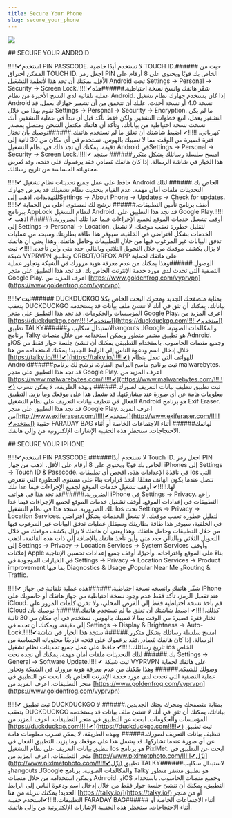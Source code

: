 ```yaml
---
title: Secure Your Phone
slug: secure_your_phone
---
```


![](/images/coverchap_3.jpg)


<div class="SECPHONE_H2" markdown="1">## SECURE YOUR ANDROID</div>




!!!!!✔استخدم PIN PASSCODE. لا تستخدم أبدًا خاصية TOUCH ID.###### حيث من الممكن اختراق TOUCH ID. اجعل رمز PIN الخاص بك قويًا ويحتوي على 8 أرقام على الأقل. يمكنك أن تجد هذا لأنظمة التشغيل Android تحت Settings → Personal → Security → Screen Lock.!!!!!✔شفّر هاتفك وانسخ نسخة احتياطية.######هذه عملية تلقائية لدى النسخ الأخيرة من نظام Android. إذا كان يستخدم جهازك نظام تشغيل Android نسخة 4.0 أو نسخة أحدث، عليك أن تتحقق من أن تشفير جهازك يعمل. قد تقوم بهذا من خلال Settings → Personal → Security → Encryption. ما لم يكن التشفير يعمل، اتبع خطوات التشفير. ولكن فقط تأكد قبل أن تبدأ في عملية التشفير، أنك نسخت نسخة احتياطية من بياناتك، وتأكد أن هاتفك مكتمل الشحن ومتصل بمصدر كهربائي. !!!!!✔ اضبط شاشتك أن تغلق ما لم تستخدم هاتفك.######نوصيك بأن تختار فترة قصيرة من الوقت مما لا تصيبك بالهوس. نستخدم في أي مكان من 30 ثانية إلى دقيقة. يمكنك أن تجد ذلك في نظام التشغيل Android فيSettings → Personal → Security → Screen Lock.!!!!!✔ امسح سلسلة رسائلك بشكل متكرر###### ستجد هذا الخيار في شاشة الرسالة. إذا كان هاتفك مُصادر، فقد يرغموك على فتحه، وقد تُعرض محتوياته الحساسة من تاريخ رسائلك.


!!!!!✔ حافظ على عمل جميع تحديثات نظام تشغيل Android الخاص بك.###### لتلك التحديثات ملفات أمان مهمة. عدم القيام بتحديث نظام تشغيلك قد يعرض جهازك للتهديدات، اذهب إلىSettings → About Phone → Updates → Check for updates. !!!!!✔ أضف برنامج تأمين التطبيقات.###### نرشح لك لمستوى أعلى من الحماية ببرنامج AppLock لنظام التشغيل Android. قد تجد هذا التطبيق على Google Play.!!!!!✔ أوقف تشغيل خدمات الموقع لجميع الإجراءات فيما عدا تلك الضرورية.###### اذهب إلى Settings → Personal → Location. لتقليل خطورة تعقب موقعك، لا تشغل الخدمات بشكل افتراضي في الخلفية، سيوفر هذا طاقة بطاريتك وسيحد من عمليات تدفق البيانات غير المرغوب فيها من خلال التطبيقات وحامل هاتفك. وهذا يعني أن هاتفك لا يزال يكشف موقعك من خلال التحويل الثلاثي وبالتالي حدد متى وأين تأخذه.!!!!!✔ ثبت شبكة VYPRVPN وتطبيق ORBOT/ORFOX APP على هاتفك لحماية الوصول.######وهذا يمكنك من عدم معرفة هوية مرورك في الشبكة وتجاوز عملية التصفية التي تحدث لدى مورد خدمة الإنترنت الخاص بك. قد تجد هذا التطبيق على متجر Google Play. اعرف المزيد من [https://www.goldenfrog.com/vyprvpn](https://www.goldenfrog.com/vyprvpn)


!!!!!✔ثبت###### DUCKDUCKGO بمثابة متصفحك الجديد ومحرك البحث الخاص بكلا يتعقب DUCKDUCKGO بياناتك، يمكنك أن تثق في أنك لا تنشئ ملف بيانات قد يستخدمه المؤسسات والحكومات. قد تجد هذا التطبيق على متجر Google Play. اعرف المزيد من [https://duckduckgo.com!!!!!✔استخدم](https://duckduckgo.com!!!!!✔استخدم) تطبيق TALKY######لاستبدال سكايب وhangouts لـGoogle والمكالمات الصوتية. برنامج Talky هو تطبيق مشفر متطور ويمكن استخدامه من خلال منصات Adnroid، وiOS وجميع منصات الحاسوب. باستخدام التطبيقن يمكنك أن تنشئ جلسة حوار فقط من خلال إدخال اسم ودعوة الناس إلى الرابط الجديد! يمكنك استخدامه من هنا [https://talky.io/!!!!!✔](https://talky.io/!!!!!✔) للهواتف التي تعمل بنظام Android######ثبت برنامج ماسح البرامج الضارة، نرشح لك برنامج malwarebytes. قد تجد هذا التطبيق على متجر Google Play. اعرف المزيد من [https://www.malwarebytes.com/!!!!!✔](https://www.malwarebytes.com/!!!!!✔) ثبت تطبيق تنظيف بيانات التعريف لصورك.###### وبهذه الطريقة، لا يمكن تسرب معلومات هامة عن أي صورة عند مشاركتها. قد يشمل هذا على موقعك وما يزيد. التطبيق الفعال في تنظيف بيانات التعريف على نظام التشغيل Android هو برنامج Exif Eraser. قد تجد هذا التطبيق على متجر Google Play. اعرف المزيد من[http://www.exiferaser.com/!!!!!✔استخدم](http://www.exiferaser.com/!!!!!✔استخدم) حقيبة FARADAY BAG لهاتفك###### أثناء الاجتماعات الخاصة أو أثناء الاحتجاجات. ستحظر هذه الحقيبة الإشارات الإلكترونية من وإلى هاتفك.

<div class="SECPHONE_H2" markdown="1">## SECURE YOUR IPHONE</div>




!!!!!✔استخدم PIN PASSCODE.######لا تستخدم أبدًا Touch ID. اجعل رمز PIN الخاص بك قويًا ويحتوي على 8 أرقام على الأقل. اذهب من جهاز iPhones إلى Settings → Touch ID &amp; Passcode. في نافذة الإعدادات هذه، افحص أي تطبيقات Ios التي تتصل عندما يكون الهاتف مغلقًا. اتخذ قرارات بناءً على مستوى الخطورة التي تتعرض لها.!!!!!✔ أوقف تشغيل خدمات الموقع لجميع الإجراءات فيما عدا تلك الضرورية.######قد تجد هذا في هواتف iPhone في Settings → Privacy. راجع التطبيقات في إعدادات الموقع. أوقف تشغيل خدمات الموقع لجميع الإجراءات فيما عدا تلك الضرورية. ستجد هذا في نظام التشغيل Ios تحت Settings → Privacy → Location Services. لتقليل خطورة تعقب موقعك، لا تشغل الخدمات بشكل افتراضي في الخلفية، سيوفر هذا طاقة بطاريتك وسيقلل عمليات تدفق البيانات غير المرغوب فيها من خلال التطبيقات وحامل هاتفك. وهذا يعني أن هاتفك لا يزال يكشف موقعك من خلال التحويل الثلاثي وبالتالي حدد متى وأين تأخذ هاتفك.بالإضافة إلى ذات هذه القائمة، اذهب إلى Settings → Privacy → Location Services → System Services وأوقف إعلانات Apple بناءً على الموقع واقتراحاته. وأخيرًا، أوقف جميع إعدادات تحسين الإنتاجية في الخيارات الموجودة في Settings → Privacy → Location Services → Product improvement بما فيها Diagnostics &amp; Usage وPopular Near Me وRouting &amp; Traffic.


!!!!!✔ شفّر هاتفك وانسخه نسخة احتياطية.######هذه عملية تلقائية في جهاز iPhone عند تفعيل الرمز، تأكد فقط عدم وجود نسخة احتياطية من جهاز هاتفك أو حاسوبك على iCloud. قم بأخذ نسخة احتياطية فقط إلى القرص المحلي، ولا تخزن كلمات المرور على iCloud كذلك.!!!!!✔ اضبط شاشتك أن تغلق ما لم تستخدم هاتفك.###### نوصيك بأن تختار فترة قصيرة من الوقت بما لا تصيبك بالهوس. نستخدم في أي مكان من 30 ثانية إلى دقيقة، ويمكنك أن تجده في Settings → Display &amp; Brightness → Auto-Lock.!!!!!✔امسح سلسلة رسائلك بشكل متكرر.###### ستجد هذا الخيار في شاشة الرسالة. إذا كان هاتفك مُصادر،فقد يرغموك على فتحه عارضًا محتوياته الحساسة من تاريخ رسائلك.!!!!!✔ حافظ على عمل جميع تحديثات نظام تشغيل ios الخاص بك.###### لتلك التحديثات ملفات أمان مهمة، يمكنك أن تجده تحت Settings → General → Software Update.!!!!!✔ ثبت شبكة VYPRVPN على هاتفك لحماية وصولك للشبكة.###### وهذا يمّكنك من عدم معرفة هوية مرورك في الشبكة وتجاوز عملية التصفية التي تحدث لدى مورد خدمة الإنترنت الخاص بك. ابحث عن التطبيق في متجر التطبيقات. اعرف المزيد من [https://www.goldenfrog.com/vyprvpn](https://www.goldenfrog.com/vyprvpn)


!!!!!✔ ثبت تطبيق DUCKDUCKGO بمثابة متصفحك ومحرك بحثك الجديدين.###### لا يتعقب DUCKDUCKGO بياناتك، يمكنك أن تثق في أنك لا تنشئ ملف بيانات قد يستخدمه المؤسسات والحكومات. ابحث عن التطبيق في متجر التطبيقات. اعرف المزيد من [https://duckduckgo.com!!!!!✔](https://duckduckgo.com!!!!!✔) ثبت تطبيق تنظيف بيانات التعريف لصورك.###### وبهذه الطريقة، لا يمكن تسرب معلومات هامة عن أي صورة عندما تشاركها. قد يشمل هذا على موقعك وما يزيد. التطبيق الفعال في تنطيق بيانات التعريف على نظام التشغيل Ios هو برنامج PixlMet. ابحث عن التطبيق في متجر التطبيقات. اعرف المزيد من [http://www.pixlmetphoto.com/!!!!!✔نزّل](http://www.pixlmetphoto.com/!!!!!✔نزّل) تطبيق TALKY######لاستبدال سكايب وhangouts لـGoogle والمكالمات الصوتية. برنامج Talky هو تطبيق مشفر متطور ويمكن استخدامه من خلال منصات Adnroid، وiOS وجميع منصات الحاسوب. باستخدام التطبيق، يمكنك أن تنشئ جلسة حوار فقط من خلال إدخال اسم ودعوة الناس إلى الرابط الجديد! يمكنك تنزيله من هنا  [https://talky.io/](https://talky.io/)  أو من متجر التطبيقات.!!!!!✔استخدم حقيبة FARADAY BAG###### أثناء الاجتماعات الخاصة أو أثناء الاحتجاجات. ستحظر هذه الحقيبة الإشارات الإلكترونية من وإلى هاتفك.